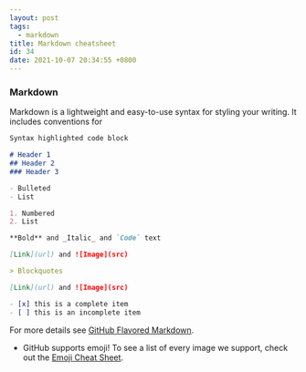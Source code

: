 ```yaml
---
layout: post
tags:
  - markdown
title: Markdown cheatsheet
id: 34
date: 2021-10-07 20:34:55 +0800
---
```


### Markdown

Markdown is a lightweight and easy-to-use syntax for styling your writing. It includes conventions for

```markdown
Syntax highlighted code block

# Header 1
## Header 2
### Header 3

- Bulleted
- List

1. Numbered
2. List

**Bold** and _Italic_ and `Code` text

[Link](url) and ![Image](src)

> Blockquotes

[Link](url) and ![Image](src)

- [x] this is a complete item
- [ ] this is an incomplete item

```

For more details see [GitHub Flavored Markdown](https://guides.github.com/features/mastering-markdown/).

- GitHub supports emoji! To see a list of every image we support, check out the [Emoji Cheat Sheet](https://github.com/ikatyang/emoji-cheat-sheet/blob/master/README.md).

